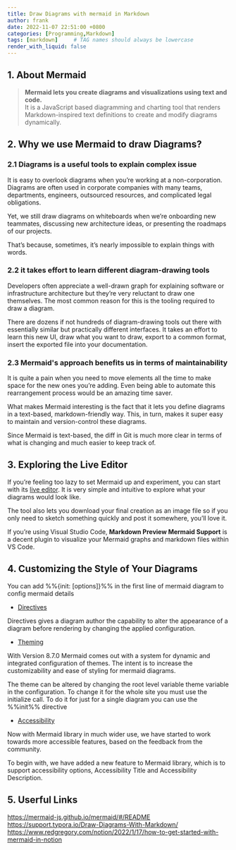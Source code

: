 ```yaml
---
title: Draw Diagrams with mermaid in Markdown
author: frank
date: 2022-11-07 22:51:00 +0800
categories: [Programming,Markdown]
tags: [markdown]     # TAG names should always be lowercase
render_with_liquid: false
---
```

## 1. About Mermaid

>**Mermaid lets you create diagrams and visualizations using text and code.**   
>It is a JavaScript based diagramming and charting tool that renders Markdown-inspired text definitions to create and modify diagrams dynamically.

## 2. Why we use Mermaid to draw Diagrams?

### 2.1 Diagrams is a useful tools to explain complex issue
It is easy to overlook diagrams when you’re working at a non-corporation. Diagrams are often used in corporate companies with many teams, departments, engineers, outsourced resources, and complicated legal obligations.

Yet, we still draw diagrams on whiteboards when we’re onboarding new teammates, discussing new architecture ideas, or presenting the roadmaps of our projects.

That’s because, sometimes, it’s nearly impossible to explain things with words.

### 2.2 it takes effort to learn different diagram-drawing tools
Developers often appreciate a well-drawn graph for explaining software or infrastructure architecture but they’re very reluctant to draw one themselves. The most common reason for this is the tooling required to draw a diagram.

There are dozens if not hundreds of diagram-drawing tools out there with essentially similar but practically different interfaces. It takes an effort to learn this new UI, draw what you want to draw, export to a common format, insert the exported file into your documentation.

### 2.3 Mermaid's approach benefits us in terms of maintainability
It is quite a pain when you need to move elements all the time to make space for the new ones you’re adding. Even being able to automate this rearrangement process would be an amazing time saver.

What makes Mermaid interesting is the fact that it lets you define diagrams in a text-based, markdown-friendly way. This, in turn, makes it super easy to maintain and version-control these diagrams.

Since Mermaid is text-based, the diff in Git is much more clear in terms of what is changing and much easier to keep track of.

## 3. Exploring the Live Editor
If you’re feeling too lazy to set Mermaid up and experiment, you can start with its [live editor](https://mermaid-js.github.io/mermaid-live-editor). It is very simple and intuitive to explore what your diagrams would look like.

The tool also lets you download your final creation as an image file so if you only need to sketch something quickly and post it somewhere, you’ll love it.

If you’re using Visual Studio Code, **Markdown Preview Mermaid Support** is a decent plugin to visualize your Mermaid graphs and markdown files within VS Code.

## 4. Customizing the Style of Your Diagrams

You can add %%{init: [options]}%% in the first line of mermaid diagram to config mermaid details

- [Directives](https://mermaid-js.github.io/mermaid/#/directives)

Directives gives a diagram author the capability to alter the appearance of a diagram before rendering by changing the applied configuration.
- [Theming](https://mermaid-js.github.io/mermaid/#/theming)

With Version 8.7.0 Mermaid comes out with a system for dynamic and integrated configuration of themes. The intent is to increase the customizability and ease of styling for mermaid diagrams.

The theme can be altered by changing the root level variable theme variable in the configuration. To change it for the whole site you must use the initialize call. To do it for just for a single diagram you can use the %%init%% directive
- [Accessibility](https://mermaid-js.github.io/mermaid/#/accessibility)

Now with Mermaid library in much wider use, we have started to work towards more accessible features, based on the feedback from the community.

To begin with, we have added a new feature to Mermaid library, which is to support accessibility options, Accessibility Title and Accessibility Description.

## 5. Userful Links
https://mermaid-js.github.io/mermaid/#/README   
https://support.typora.io/Draw-Diagrams-With-Markdown/
https://www.redgregory.com/notion/2022/1/17/how-to-get-started-with-mermaid-in-notion
